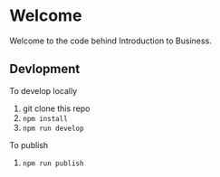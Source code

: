 # Welcome

Welcome to the code behind Introduction to Business.

## Devlopment

To develop locally

1. git clone this repo
1. `npm install`
1. `npm run develop`

To publish

1. `npm run publish`

